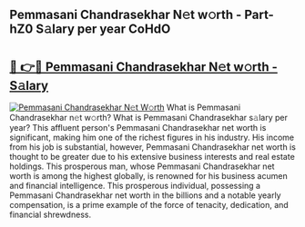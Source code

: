 ## Pemmasani Chandrasekhar N𝚎t w𝚘rth - Part-hZ0 S𝚊lary per year CoHdO

# <h2><a href="http://gc2pg0.nevu.top/?p=Pemmasani+Chandrasekhar">🔗 👉🔴 Pemmasani Chandrasekhar N𝚎t w𝚘rth - S𝚊lary</a></h2>

[![Pemmasani Chandrasekhar N𝚎t W𝚘rth](https://i.imgur.com/Oavwk0R.jpeg)](http://gc2pg0.nevu.top/?p=Pemmasani+Chandrasekhar)
What is Pemmasani Chandrasekhar n𝚎t w𝚘rth? What is Pemmasani Chandrasekhar s𝚊lary per year?
This affluent person's Pemmasani Chandrasekhar net worth is significant, making him one of the richest figures in his industry. His income from his job is substantial, however, Pemmasani Chandrasekhar net worth is thought to be greater due to his extensive business interests and real estate holdings. This prosperous man, whose Pemmasani Chandrasekhar net worth is among the highest globally, is renowned for his business acumen and financial intelligence. This prosperous individual, possessing a Pemmasani Chandrasekhar net worth in the billions and a notable yearly compensation, is a prime example of the force of tenacity, dedication, and financial shrewdness.
